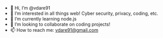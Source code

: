 - 👋 Hi, I’m @vdare91
- 👀 I’m interested in all things web! Cyber security, privacy, coding, etc.
- 🌱 I’m currently learning node.js
- 💞️ I’m looking to collaborate on coding projects!
- 📫 How to reach me: vdare91@gmail.com

<!---
vdare91/vdare91 is a ✨ special ✨ repository because its `README.md` (this file) appears on your GitHub profile.
You can click the Preview link to take a look at your changes.
--->
